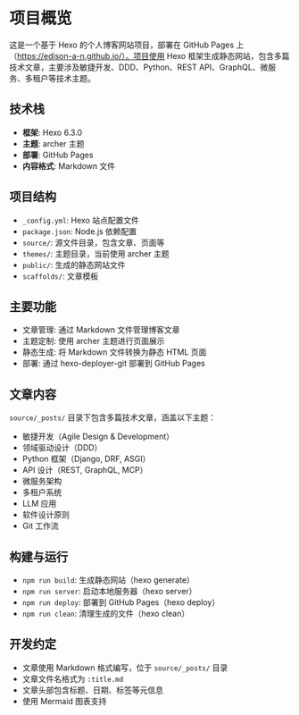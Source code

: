 # 项目概览

这是一个基于 Hexo 的个人博客网站项目，部署在 GitHub Pages 上（https://edison-a-n.github.io/）。项目使用 Hexo 框架生成静态网站，包含多篇技术文章，主要涉及敏捷开发、DDD、Python、REST API、GraphQL、微服务、多租户等技术主题。

## 技术栈

- **框架**: Hexo 6.3.0
- **主题**: archer 主题
- **部署**: GitHub Pages
- **内容格式**: Markdown 文件

## 项目结构

- `_config.yml`: Hexo 站点配置文件
- `package.json`: Node.js 依赖配置
- `source/`: 源文件目录，包含文章、页面等
- `themes/`: 主题目录，当前使用 archer 主题
- `public/`: 生成的静态网站文件
- `scaffolds/`: 文章模板

## 主要功能

- 文章管理: 通过 Markdown 文件管理博客文章
- 主题定制: 使用 archer 主题进行页面展示
- 静态生成: 将 Markdown 文件转换为静态 HTML 页面
- 部署: 通过 hexo-deployer-git 部署到 GitHub Pages

## 文章内容

`source/_posts/` 目录下包含多篇技术文章，涵盖以下主题：
- 敏捷开发（Agile Design & Development）
- 领域驱动设计（DDD）
- Python 框架（Django, DRF, ASGI）
- API 设计（REST, GraphQL, MCP）
- 微服务架构
- 多租户系统
- LLM 应用
- 软件设计原则
- Git 工作流

## 构建与运行

- `npm run build`: 生成静态网站（hexo generate）
- `npm run server`: 启动本地服务器（hexo server）
- `npm run deploy`: 部署到 GitHub Pages（hexo deploy）
- `npm run clean`: 清理生成的文件（hexo clean）

## 开发约定

- 文章使用 Markdown 格式编写，位于 `source/_posts/` 目录
- 文章文件名格式为 `:title.md`
- 文章头部包含标题、日期、标签等元信息
- 使用 Mermaid 图表支持